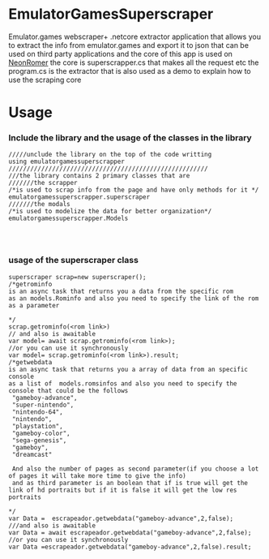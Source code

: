 # EmulatorGamesSuperscraper
Emulator.games webscraper+ .netcore extractor application that allows you to extract the info from emulator.games and export it to json that can be used on third party applications
and the core of this app is used on <a href='https://github.com/Gr3gorywolf/NeonRom3r'>NeonRomer</a> the core is superscrapper.cs that makes all the request etc
the program.cs is the extractor that is also used as a demo to explain how to use the scraping core
# Usage
### Include the library and the usage of the classes in the library
```
/////unclude the library on the top of the code writting
using emulatorgamessuperscrapper
///////////////////////////////////////////////////////
///the library contains 2 primary classes that are
///////the scrapper
/*is used to scrap info from the page and have only methods for it */
emulatorgamessuperscrapper.superscraper
///////the modals
/*is used to modelize the data for better organization*/
emulatorgamessuperscrapper.Models




```

### usage of the superscraper class
```
superscraper scrap=new superscraper();
/*getrominfo
is an async task that returns you a data from the specific rom
as an models.Rominfo and also you need to specify the link of the rom as a parameter

*/
scrap.getrominfo(<rom link>)
// and also is awaitable
var model= await scrap.getrominfo(<rom link>);
//or you can use it synchronously
var model= scrap.getrominfo(<rom link>).result;
/*getwebdata
is an async task that returns you a array of data from an specific console
as a list of  models.romsinfos and also you need to specify the console that could be the follows
 "gameboy-advance",
 "super-nintendo",
 "nintendo-64", 
 "nintendo",
 "playstation",
 "gameboy-color", 
 "sega-genesis", 
 "gameboy",
 "dreamcast"
 
 And also the number of pages as second parameter(if you choose a lot of pages it will take more time to give the info)
 and as third parameter is an boolean that if is true will get the link of hd portraits but if it is false it will get the low res portraits
 
*/
var Data =  escrapeador.getwebdata("gameboy-advance",2,false);
///and also is awaitable
var Data = await escrapeador.getwebdata("gameboy-advance",2,false);
//or you can use it synchronously
var Data =escrapeador.getwebdata("gameboy-advance",2,false).result;
```

